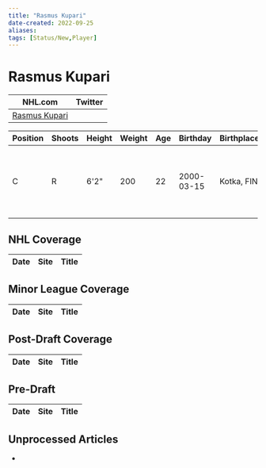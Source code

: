 ```yaml
---
title: "Rasmus Kupari"
date-created: 2022-09-25
aliases: 
tags: [Status/New,Player]
---
```


# Rasmus Kupari

NHL.com | Twitter
-|-
[Rasmus Kupari](https://www.nhl.com/player/rasmus-kupari-8480845) | []()

Position | Shoots | Height | Weight | Age | Birthday | Birthplace | Draft
-|-|-|-|-|-|-|-
 C | R | 6'2" | 200 | 22 | 2000-03-15 | Kotka, FIN | 2018 LAK, 1st rd, 20th pk (20th overall)
 


## NHL  Coverage
Date | Site |  Title
---|---|---



## Minor League Coverage
Date | Site |  Title
---|---|---


## Post-Draft Coverage
Date | Site |  Title
---|---|---


## Pre-Draft
Date | Site |  Title
---|---|---


## Unprocessed Articles
- 
